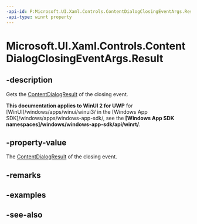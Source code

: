 ```yaml
---
-api-id: P:Microsoft.UI.Xaml.Controls.ContentDialogClosingEventArgs.Result
-api-type: winrt property
---
```


<!-- Property syntax
public Windows.UI.Xaml.Controls.ContentDialogResult Result { get; }
-->

# Microsoft.UI.Xaml.Controls.ContentDialogClosingEventArgs.Result

## -description
Gets the [ContentDialogResult](contentdialogresult.md) of the closing event.

**This documentation applies to WinUI 2 for UWP** for [WinUI]/windows/apps/winui/winui3/ in the [Windows App SDK]/windows/apps/windows-app-sdk/, see the **[Windows App SDK namespaces]/windows/windows-app-sdk/api/winrt/**.

## -property-value
The [ContentDialogResult](contentdialogresult.md) of the closing event.

## -remarks

## -examples

## -see-also
